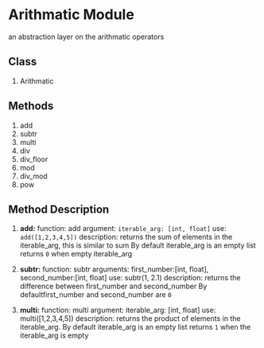 # Arithmatic Module
<span>an abstraction layer on the arithmatic operators</span>
## Class
1. Arithmatic
## Methods
1. add
1. subtr
1. multi
1. div
1. div_floor
1. mod
1. div_mod
1. pow
## Method Description
1. **add:** function: add
		argument: `iterable_arg: [int, float]`
		use: `add([1,2,3,4,5])`
		description: returns the sum of elements in the iterable_arg, this is similar to sum
        By default iterable_arg is an empty list
        returns `0` when empty iterable_arg

1. **subtr:** function: subtr
		arguments: first_number:[int, float], second_number:[int, float]
		use: subtr(1, 2.1)
		description: returns the difference between first_number and second_number
        By defaultfirst_number and second_number are `0`

1. **multi:** function: multi
		argument: iterable_arg: [int, float]
		use: multi([1,2,3,4,5])
		description: returns the product of elements in the iterable_arg.
        By default iterable_arg is an empty list
        returns `1` when the iterable_arg is empty